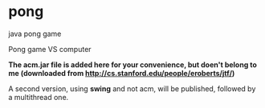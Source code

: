 # pong
java pong game 

Pong game VS computer

**The acm.jar file is added here for your convenience, but doen't belong to me (downloaded from http://cs.stanford.edu/people/eroberts/jtf/)**

A second version, using **swing** and not acm, will be published, followed by a multithread one.
